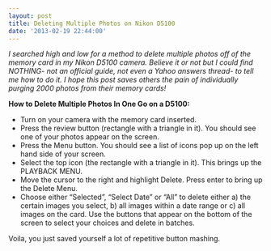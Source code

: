 ```yaml
---
layout: post
title: Deleting Multiple Photos on Nikon D5100
date: '2013-02-19 22:44:00'
---
```


*I searched high and low for a method to delete multiple photos off of the memory card in my Nikon D5100 camera. Believe it or not but I could find NOTHING- not an official guide, not even a Yahoo answers thread- to tell me how to do it. I hope this post saves others the pain of individually purging 2000 photos from their memory cards!*

**How to Delete Multiple Photos In One Go on a D5100:**

* Turn on your camera with the memory card inserted.
* Press the review button (rectangle with a triangle in it). You should see one of your photos appear on the screen.
* Press the Menu button. You should see a list of icons pop up on the left hand side of your screen.
* Select the top icon (the rectangle with a triangle in it). This brings up the PLAYBACK MENU.
* Move the cursor to the right and highlight Delete. Press enter to bring up the Delete Menu.
* Choose either “Selected”, “Select Date” or “All” to delete either a) the certain images you select, b) all images within a date range or c) all images on the card. Use the buttons that appear on the bottom of the screen to select your choices and delete in batches. 

Voila, you just saved yourself a lot of repetitive button mashing.
